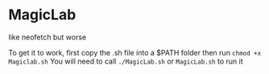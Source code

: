 # MagicLab
like neofetch but worse

To get it to work, first
copy the .sh file into a $PATH folder then
run `chmod +x Magiclab.sh` 
You will need to call `./MagicLab.sh` or `MagicLab.sh` to run it
